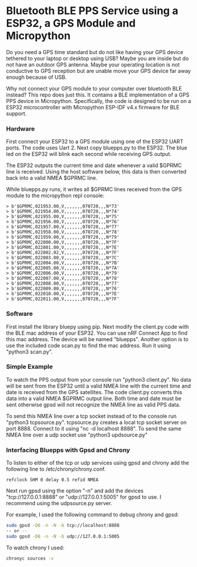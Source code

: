 

# Bluetooth BLE PPS Service using a ESP32, a GPS Module and Micropython

Do you need a GPS time standard but do not like having your GPS device
tethered to your laptop or desktop using USB?
Maybe you are inside but do not have an outdoor GPS antenna.
Maybe your operating location is not conductive to GPS reception
but are unable move your GPS device far away enough because of USB.

Why not connect your GPS module to your computer over bluetooth BLE instead?
This repo does just this.  It contains a BLE implementation of a GPS PPS device
in Micropython.  Specifically, the code is designed to be run
on a ESP32 microcontroller with Micropython ESP-IDF v4.x firmware 
for BLE support.

### Hardware

First connect your ESP32 to a GPS module using one of the ESP32 UART ports.
The code uses Uart 2.  Next copy bluepps.py to the ESP32.  The blue
led on the ESP32 will blink each second while receiving GPS output.

The ESP32 outputs the current time and date whenever a valid
$GPRMC line is received.  Using the host software below,
this data is then converted back into a valid NMEA $GPRMC line.

While bluepps.py runs, it writes all $GPRMC lines
received from the GPS module to the micropython repl console:

```
> b'$GPRMC,021953.00,V,,,,,,,070720,,,N*73'
> b'$GPRMC,021954.00,V,,,,,,,070720,,,N*74'
> b'$GPRMC,021955.00,V,,,,,,,070720,,,N*75'
> b'$GPRMC,021956.00,V,,,,,,,070720,,,N*76'
> b'$GPRMC,021957.00,V,,,,,,,070720,,,N*77'
> b'$GPRMC,021958.00,V,,,,,,,070720,,,N*78'
> b'$GPRMC,021959.00,V,,,,,,,070720,,,N*79'
> b'$GPRMC,022000.00,V,,,,,,,070720,,,N*7F'
> b'$GPRMC,022001.00,V,,,,,,,070720,,,N*7E'
> b'$GPRMC,022002.02,V,,,,,,,070720,,,N*7F'
> b'$GPRMC,022003.00,V,,,,,,,070720,,,N*7C'
> b'$GPRMC,022004.00,V,,,,,,,070720,,,N*7B'
> b'$GPRMC,022005.00,V,,,,,,,070720,,,N*7A'
> b'$GPRMC,022006.00,V,,,,,,,070720,,,N*79'
> b'$GPRMC,022007.00,V,,,,,,,070720,,,N*78'
> b'$GPRMC,022008.00,V,,,,,,,070720,,,N*77'
> b'$GPRMC,022009.00,V,,,,,,,070720,,,N*76'
> b'$GPRMC,022010.00,V,,,,,,,070720,,,N*7E'
> b'$GPRMC,022011.00,V,,,,,,,070720,,,N*7F'
```

### Software

First install the library bluepy using pip.
Next modify the client.py code with the BLE mac address of your ESP32.
You can use nRF Connect App to find this mac address.  The device
will be named "bluepps".   Another option is to use
the included code scan.py to find the mac address.  Run it using
"python3 scan.py".

### Simple Example

To watch the PPS output from your console run "python3 client.py".
No data will be sent from the ESP32 until a valid NMEA line 
with the current time and date is received from the GPS satellites.
The code client.py converts this data into a valid NMEA $GPRMC output line.
Both time and date must be sent otherwise gpsd will not recognize
the NMEA line as valid PPS data.

To send this NMEA line over a tcp socket instead of to the console
run "python3 tcpsource.py".  tcpsource.py creates a local tcp socket server
on port 8888.  Connect to it using "nc -d localhost 8888".
To send the same NMEA line over a udp socket use
"python3 updsource.py"

### Interfacing Bluepps with Gpsd and Chrony

To listen to either of the tcp or udp services using gpsd and chrony
add the following line to /etc/chrony/chrony.conf.

```
refclock SHM 0 delay 0.5 refid NMEA
```

Next run gpsd using the option "-n" and add the devices 
"tcp://127.0.0.1:8888" or "udp://127.0.0.1:5005" for gpsd to use.
I recommend using the udpsource.py server.

For example, I used the following command to debug chrony and gpsd:

```bash
sudo gpsd -D6 -n -N -b tcp://localhost:8888
-- or --
sudo gpsd -D6 -n -N -b udp://127.0.0.1:5005
```

To watch chrony I used:

```bash
chronyc sources -v
```

